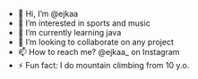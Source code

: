 - 👋 Hi, I’m @ejkaa
- 👀 I’m interested in sports and music
- 🌱 I’m currently learning java
- 💞️ I’m looking to collaborate on any project
- 📫 How to reach me? @ejkaa_ on Instagram
- ⚡ Fun fact: I do mountain climbing from 10 y.o.

<!---
ejkaa/ejkaa is a ✨ special ✨ repository because its `README.md` (this file) appears on your GitHub profile.
You can click the Preview link to take a look at your changes.
--->
